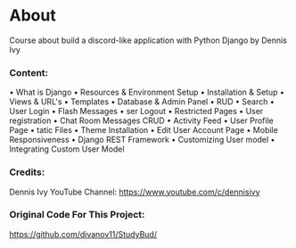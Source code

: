 # About

Course about build a discord-like application with Python Django by Dennis Ivy


### Content:
• What is Django
• Resources & Environment Setup
• Installation & Setup
• Views & URL's
• Templates
• Database & Admin Panel
• RUD
• Search
• User Login
• Flash Messages
• ser Logout
• Restricted Pages
• User registration
• Chat Room Messages CRUD
• Activity Feed
• User Profile Page
• tatic Files
• Theme Installation
• Edit User Account Page
• Mobile Responsiveness
• Django REST Framework
• Customizing User model
• Integrating Custom User Model


### Credits:
Dennis Ivy YouTube Channel:
https://www.youtube.com/c/dennisivy

### Original Code For This Project:
https://github.com/divanov11/StudyBud/
